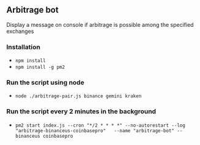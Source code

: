 ## Arbitrage bot
Display a message on console if arbitrage is possible among the specified exchanges

### Installation

- `npm install`
- `npm install -g pm2`

### Run the script using node
- `node ./arbitrage-pair.js binance gemini kraken`

### Run the script every 2 minutes in the background
- `pm2 start index.js --cron "*/2 * * * *" --no-autorestart --log "arbitrage-binanceus-coinbasepro"   --name "arbitrage-bot" -- binanceus coinbasepro`